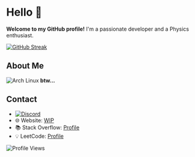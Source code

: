 #  Hello 👋
**Welcome to my GitHub profile!** I'm a passionate developer and a Physics enthusiast.

[![GitHub Streak](https://streak-stats.demolab.com?user=YYYYOINKER&theme=vue-dark&border_radius=15&date_format=j%20M%5B%20Y%5D&background=45%2C0d4b4b%2C000000)](https://git.io/streak-stats)

## About Me

![Arch Linux](https://img.shields.io/badge/Arch_Linux-1793D1?style=for-the-badge&logo=arch-linux&logoColor=white) **btw...**

## Contact

- [![Discord](https://img.shields.io/badge/Discord-7289DA?style=for-the-badge&logo=discord&logoColor=white)](https://discord.com/users/YYYYOINKER) 
- 🌐 Website: [WIP]()
- 📚 Stack Overflow: [Profile](https://stackoverflow.com/users/24839885/yyyyoinker)
- 💡 LeetCode: [Profile](https://leetcode.com/u/YYYOINKER/)

![Profile Views](https://komarev.com/ghpvc/?username=YYYYOINKER&color=blueviolet&style=flat)
